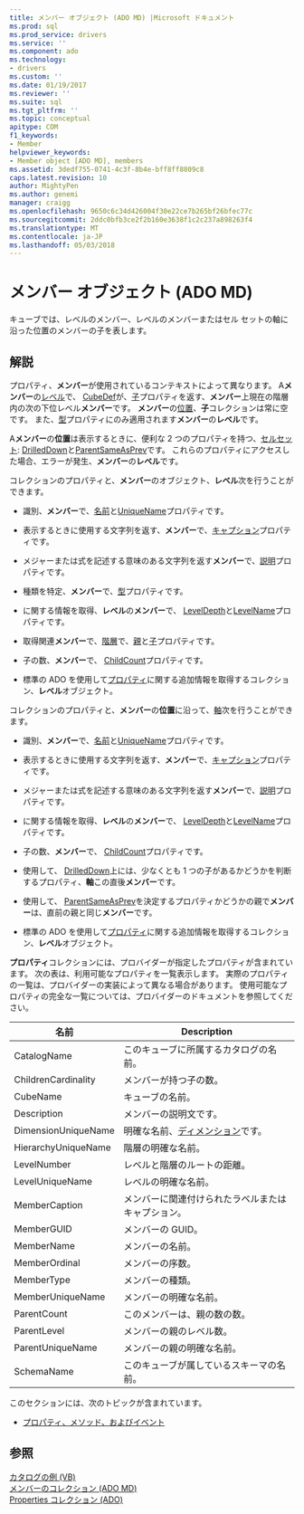```yaml
---
title: メンバー オブジェクト (ADO MD) |Microsoft ドキュメント
ms.prod: sql
ms.prod_service: drivers
ms.service: ''
ms.component: ado
ms.technology:
- drivers
ms.custom: ''
ms.date: 01/19/2017
ms.reviewer: ''
ms.suite: sql
ms.tgt_pltfrm: ''
ms.topic: conceptual
apitype: COM
f1_keywords:
- Member
helpviewer_keywords:
- Member object [ADO MD], members
ms.assetid: 3dedf755-0741-4c3f-8b4e-bff8ff8809c8
caps.latest.revision: 10
author: MightyPen
ms.author: genemi
manager: craigg
ms.openlocfilehash: 9650c6c34d426004f30e22ce7b265bf26bfec77c
ms.sourcegitcommit: 2ddc0bfb3ce2f2b160e3638f1c2c237a898263f4
ms.translationtype: MT
ms.contentlocale: ja-JP
ms.lasthandoff: 05/03/2018
---
```

# <a name="member-object-ado-md"></a>メンバー オブジェクト (ADO MD)
キューブでは、レベルのメンバー、レベルのメンバーまたはセル セットの軸に沿った位置のメンバーの子を表します。  
  
## <a name="remarks"></a>解説  
 プロパティ、**メンバー**が使用されているコンテキストによって異なります。 A**メンバー**の[レベル](../../../ado/reference/ado-md-api/level-object-ado-md.md)で、 [CubeDef](../../../ado/reference/ado-md-api/cubedef-object-ado-md.md)が、[子](../../../ado/reference/ado-md-api/children-property-ado-md.md)プロパティを返す、**メンバー**上現在の階層内の次の下位レベル**メンバー**です。 **メンバー**の[位置](../../../ado/reference/ado-md-api/position-object-ado-md.md)、**子**コレクションは常に空です。 また、[型](../../../ado/reference/ado-md-api/type-property-ado-md.md)プロパティにのみ適用されます**メンバー**の**レベル**です。  
  
 A**メンバー**の**位置**は表示するときに、便利な 2 つのプロパティを持つ、[セルセット](../../../ado/reference/ado-md-api/cellset-object-ado-md.md): [DrilledDown](../../../ado/reference/ado-md-api/drilleddown-property-ado-md.md)と[ParentSameAsPrev](../../../ado/reference/ado-md-api/parentsameasprev-property-ado-md.md)です。 これらのプロパティにアクセスした場合、エラーが発生、**メンバー**の**レベル**です。  
  
 コレクションのプロパティと、**メンバー**のオブジェクト、**レベル**次を行うことができます。  
  
-   識別、**メンバー**で、[名前](../../../ado/reference/ado-md-api/name-property-ado-md.md)と[UniqueName](../../../ado/reference/ado-md-api/uniquename-property-ado-md.md)プロパティです。  
  
-   表示するときに使用する文字列を返す、**メンバー**で、[キャプション](../../../ado/reference/ado-md-api/caption-property-ado-md.md)プロパティです。  
  
-   メジャーまたは式を記述する意味のある文字列を返す**メンバー**で、[説明](../../../ado/reference/ado-md-api/description-property-ado-md.md)プロパティです。  
  
-   種類を特定、**メンバー**で、[型](../../../ado/reference/ado-md-api/type-property-ado-md.md)プロパティです。  
  
-   に関する情報を取得、**レベル**の**メンバー**で、 [LevelDepth](../../../ado/reference/ado-md-api/leveldepth-property-ado-md.md)と[LevelName](../../../ado/reference/ado-md-api/levelname-property-ado-md.md)プロパティです。  
  
-   取得関連**メンバー**で、[階層](../../../ado/reference/ado-md-api/hierarchy-object-ado-md.md)で、[親](../../../ado/reference/ado-md-api/parent-property-ado-md.md)と[子](../../../ado/reference/ado-md-api/children-property-ado-md.md)プロパティです。  
  
-   子の数、**メンバー**で、 [ChildCount](../../../ado/reference/ado-md-api/childcount-property-ado-md.md)プロパティです。  
  
-   標準の ADO を使用して[プロパティ](../../../ado/reference/ado-api/properties-collection-ado.md)に関する追加情報を取得するコレクション、**レベル**オブジェクト。  
  
 コレクションのプロパティと、**メンバー**の**位置**に沿って、[軸](../../../ado/reference/ado-md-api/axis-object-ado-md.md)次を行うことができます。  
  
-   識別、**メンバー**で、[名前](../../../ado/reference/ado-md-api/name-property-ado-md.md)と[UniqueName](../../../ado/reference/ado-md-api/uniquename-property-ado-md.md)プロパティです。  
  
-   表示するときに使用する文字列を返す、**メンバー**で、[キャプション](../../../ado/reference/ado-md-api/caption-property-ado-md.md)プロパティです。  
  
-   メジャーまたは式を記述する意味のある文字列を返す**メンバー**で、[説明](../../../ado/reference/ado-md-api/description-property-ado-md.md)プロパティです。  
  
-   に関する情報を取得、**レベル**の**メンバー**で、 [LevelDepth](../../../ado/reference/ado-md-api/leveldepth-property-ado-md.md)と[LevelName](../../../ado/reference/ado-md-api/levelname-property-ado-md.md)プロパティです。  
  
-   子の数、**メンバー**で、 [ChildCount](../../../ado/reference/ado-md-api/childcount-property-ado-md.md)プロパティです。  
  
-   使用して、 [DrilledDown](../../../ado/reference/ado-md-api/drilleddown-property-ado-md.md)上には、少なくとも 1 つの子があるかどうかを判断するプロパティ、**軸**この直後**メンバー**です。  
  
-   使用して、 [ParentSameAsPrev](../../../ado/reference/ado-md-api/parentsameasprev-property-ado-md.md)を決定するプロパティかどうかの親で**メンバー**は、直前の親と同じ**メンバー**です。  
  
-   標準の ADO を使用して[プロパティ](../../../ado/reference/ado-api/properties-collection-ado.md)に関する追加情報を取得するコレクション、**レベル**オブジェクト。  
  
 **プロパティ**コレクションには、プロバイダーが指定したプロパティが含まれています。 次の表は、利用可能なプロパティを一覧表示します。 実際のプロパティの一覧は、プロバイダーの実装によって異なる場合があります。 使用可能なプロパティの完全な一覧については、プロバイダーのドキュメントを参照してください。  
  
|名前|Description|  
|----------|-----------------|  
|CatalogName|このキューブに所属するカタログの名前。|  
|ChildrenCardinality|メンバーが持つ子の数。|  
|CubeName|キューブの名前。|  
|Description|メンバーの説明文です。|  
|DimensionUniqueName|明確な名前、[ディメンション](../../../ado/reference/ado-md-api/dimension-object-ado-md.md)です。|  
|HierarchyUniqueName|階層の明確な名前。|  
|LevelNumber|レベルと階層のルートの距離。|  
|LevelUniqueName|レベルの明確な名前。|  
|MemberCaption|メンバーに関連付けられたラベルまたはキャプション。|  
|MemberGUID|メンバーの GUID。|  
|MemberName|メンバーの名前。|  
|MemberOrdinal|メンバーの序数。|  
|MemberType|メンバーの種類。|  
|MemberUniqueName|メンバーの明確な名前。|  
|ParentCount|このメンバーは、親の数の数。|  
|ParentLevel|メンバーの親のレベル数。|  
|ParentUniqueName|メンバーの親の明確な名前。|  
|SchemaName|このキューブが属しているスキーマの名前。|  
  
 このセクションには、次のトピックが含まれています。  
  
-   [プロパティ、メソッド、およびイベント](../../../ado/reference/ado-md-api/member-object-properties-methods-and-events.md)  
  
## <a name="see-also"></a>参照  
 [カタログの例 (VB)](../../../ado/reference/ado-md-api/catalog-example-vb.md)   
 [メンバーのコレクション (ADO MD)](../../../ado/reference/ado-md-api/members-collection-ado-md.md)   
 [Properties コレクション (ADO)](../../../ado/reference/ado-api/properties-collection-ado.md)
